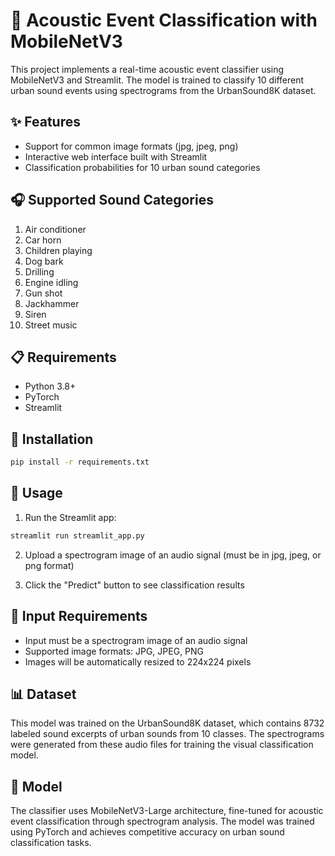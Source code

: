 # 🎵 Acoustic Event Classification with MobileNetV3

This project implements a real-time acoustic event classifier using MobileNetV3 and Streamlit. The model is trained to classify 10 different urban sound events using spectrograms from the UrbanSound8K dataset.

## ✨ Features

- Support for common image formats (jpg, jpeg, png)
- Interactive web interface built with Streamlit
- Classification probabilities for 10 urban sound categories

## 🎧 Supported Sound Categories

1. Air conditioner
2. Car horn
3. Children playing
4. Dog bark
5. Drilling
6. Engine idling
7. Gun shot
8. Jackhammer
9. Siren
10. Street music

## 📋 Requirements

- Python 3.8+
- PyTorch
- Streamlit

## 🚀 Installation

```bash
pip install -r requirements.txt
```

## 📱 Usage

1. Run the Streamlit app:
```bash
streamlit run streamlit_app.py
```

2. Upload a spectrogram image of an audio signal (must be in jpg, jpeg, or png format)

3. Click the "Predict" button to see classification results

## 📄 Input Requirements

- Input must be a spectrogram image of an audio signal
- Supported image formats: JPG, JPEG, PNG
- Images will be automatically resized to 224x224 pixels

## 📊 Dataset

This model was trained on the UrbanSound8K dataset, which contains 8732 labeled sound excerpts of urban sounds from 10 classes. The spectrograms were generated from these audio files for training the visual classification model.

## 🤖 Model

The classifier uses MobileNetV3-Large architecture, fine-tuned for acoustic event classification through spectrogram analysis. The model was trained using PyTorch and achieves competitive accuracy on urban sound classification tasks.